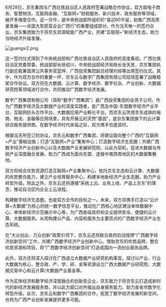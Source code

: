 6月28日，京东集团与广西壮族自治区人民政府签署战略合作协议，双方就电子商务、智慧物流、互联网金融、“互联网+”财税服务、新兴技术、政务服务等领域，展开多维度合作。这一合作，是中央统战部所组织的“喜迎60华诞，助推广西高质量发展——全国大型民营企业广西行”的重要组成部分。作为当天唯一的签约企业，京东集团致力于将京东资源赋能广西产业，共建“互联网+”新经济生态，助力当地经济升级发展。

![guangxi2.png]()

这一签约仪式得到了中央统战部和广西壮族自治区人民政府的高度重视。广西壮族自治区党委常委、统战部部长徐绍川，中央统战部经济局局长张天昱，京东集团执行副总裁兼首席公共事务官蓝烨、广西投资集团副总经理刘旭等出席签约仪式。其中，作为双方合作的重要一环，京东云与数字广西集团有限公司现场签署了战略框架合作协议。双方将在大数据、云计算、数字经济、数字社会、产业创新、大数据研究院等领域进行合作，共同推动广西数字经济发展。

数字广西集团有限公司（简称“数字广西集团”）是广西投资集团的全资子公司，作为广西数字经济及大数据产业的深度实践者，是广西及中国-东盟数字经济产业平台、互联网巨头合作平台、大数据应用产业孵化平台。而京东云凭借京东成熟的电商、物流、金融等应用场景，具有开展云的天然“基因”，是京东集团旗下的云计算综合服务提供商。在数字经济时代来临之际，双方携手恰逢其时。

根据当天所签订的协议，京东云和数字广西集团，将建设面向整个广西的“互联网+产业”基础设施；打造“互联网+产业”集聚中心；打造数字经济生态圈；共建广西数字经济产业创新中心以及大数据产业发展研究院。以此为契机，促进大数据与传统产业深度融合发展，助力广西成为面向东盟、连接中南西南地区的大数据集散地。

双方将结合优势资源打造互联网+产业集聚中心。依托京东生态和云计算、大数据的优势整合能力，建立产业培育服务中心，构建本地新经济产业生态圈，助力产业转型升级。除此之外，京东云还将遵循“系统上云、业务上线、产品上京东”的理念，推动自治区内企业上云进程。

构建数字经济生态圈，也是双方合作的目标之一。未来，双方将携手打造以“云计算+大数据”为核心的统一数字信息平台，推动在广西核心地区建设单体数据中心、单体新经济示范展示中心等，为广西各级政府和企业提供安全、便捷的云计算、大数据服务。从而构建以产品、内容和服务为主要亮点的广西数字经济产业生态系统。

在“大众创业、万众创新”政策引领下，京东云还将联合政府启动授牌“广西数字经济创新空间”工作，共建广西数字经济产业创新中心。借助京东的优势品牌，整合优势资源和项目，将“广西数字经济创新空间”打造成国内一流创业服务品牌。

此外，双方还将深入探讨在广西成立大数据产业研究机构事宜。探讨以产业、行业大数据为核心，整合政、产、学、研、金等资源设立广西大数据产业研究院、大数据交易中心和云计算/大数据产业基金等。

作为实体经济和数字经济深度融合的创新型企业，京东致力于将京东云打造成新时代的新经济发展服务商，并以此为窗口对外输出自身服务能力，助力各省市数字化转型升级。此次，京东云和数字广西集团的合作，拓宽了数字经济发展的新空间，也将为广西产业创新发展提供更多可能。